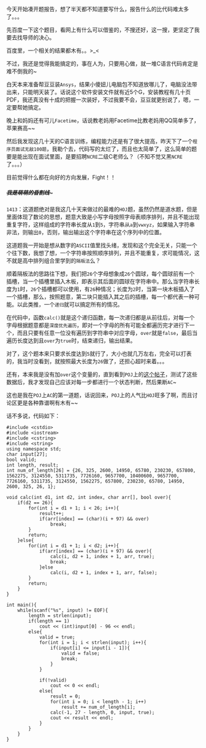 今天开始凑开题报告，想了半天都不知道要写什么，报告什么的比代码难太多了。。。  

先百度一下这个题目，看网上有什么可以借鉴的，不搜还好，这一搜，更坚定了我要去找导师的决心。  

百度里，一个相关的结果都木有。。>_<  

不过，我还是觉得我能搞定的，事在人为，只要用心做，就一堆C语言代码肯定是难不倒我的~  

白天本来准备帮豆豆装`Ansys`，结果小傻妞儿电脑包不知道放哪儿了，电脑没法带出来，只能明天装了。话说这个软件安装文件就有近5个G，安装教程有几十页PDF，我还真没有十成的把握一次装好，不过我要不会，豆豆就更别说了，嗯，一定要帮她搞定。  

晚上和妈妈还有可儿`Facetime`，话说教老妈用Facetime比教老妈用QQ简单多了，苹果赛高~~  

然后我发现这几十天的C语言训练，编程能力还是有了很大提高，昨天下了一个`程序员面试无敌100题`，我勒个去，代码写的太烂了，而且也太简单了，这么简单的题要是能出现在面试里面，是要招聘`NCRE`二级C老师么？（不知不觉又黑`NCRE`了。。。）  

目前觉得什么都在向好的方向发展，Fight！！  

##### ~~~~~~~~~~~~我是萌萌的昏割线~~~~~~~~~~~~~  

`1413`：这道题绝对是我这几十天来做过的最难的`HOJ`题，虽然仍然是道水题，但是里面体现了数论的思想，题意大致是小写字母按照字母表顺序排列，并且不能出现重复字符，这样组成的字符串长度从`1`到`5`，字符串从`a`到`vwxyz`，如果输入字符串非法，则输出`0`，否则，输出输出这个字符串在这个序列中的位置。  

这道题我一开始是想从数字的`ASCII`值里找头绪，发现和这个完全无关，只能一个个往下数，我想了想，一个字符串按照顺序排列，并且不能重复，求可能情况，这不就是高中排列组合里学到的`隔板法`么？  

顺着隔板法的思路往下想，我们把`26`个字母想象成`26`个圆球，每个圆球前有一个插槽，当一个插槽里插入木板，即表示其后面的圆球在字符串中。那么当字符串长度为`1`时，`26`个插槽都可以使用，有`26`种情况；长度为`2`时，当第一块木板插入了一个插槽，那么，按照题意，第二块只能插入其之后的插槽，每一个都代表一种可能。以此类推，一个`递归`就可以搞定所有的情况。  

在代码中，函数`calc()`就是这个递归函数，每一次递归都是从前往后，对每一个字母根据题意都是`深度优先遍历`，即对一个字母的所有可能全都遍历完才进行下一个，而且只要有任意一位没有遍历到字符串中对应字母，`over`就是`false`，最后当遍历长度达到且`over`为`true`时，结束递归，输出结果。  

对了，这个题本来只要求长度达到`5`就行了，大小也就几万左右，完全可以打表的，我当时没看到，就按照最大长度为`26`做了，还担心超时来着。。。

还有，本来我是没有加`over`这个变量的，直到看到`POJ`上的[这个帖子](http://poj.org/showmessage?message_id=114356)，测试了这些数据后，我才发现自己应该对每一步都进行一个状态判断，然后果断`AC`~  

这也是我在`POJ`上`AC`的第一道题，话说回来，`POJ`上的人气比`HOJ`旺多了啊，而且讨论区更是各种靠谱啊有木有~~  

话不多说，代码如下：  

    #include <cstdio>
    #include <iostream>
    #include <cstring>
    #include <string>
    using namespace std;
    char input[27];
    bool valid;
    int length, result;
    int num_of_length[26] = {26, 325, 2600, 14950, 65780, 230230, 657800, 1562275, 3124550, 5311735, 7726160, 9657700, 10400600, 9657700, 7726160, 5311735, 3124550, 1562275, 657800, 230230, 65780, 14950, 2600, 325, 26, 1};

    void calc(int d1, int d2, int index, char arr[], bool over){
        if(d2 == 26){
            for(int i = d1 + 1; i < 26; i++){
                result++;
                if(arr[index] == (char)(i + 97) && over)
                    break;
            }
            return;
        }else{
            for(int i = d1 + 1; i < d2; i++){
                if(arr[index] == (char)(i + 97) && over){
                    calc(i, d2 + 1, index + 1, arr, true);
                    break;
                }else
                    calc(i, d2 + 1, index + 1, arr, false);
            }
            return;
        }
    }

    int main(){
        while(scanf("%s", input) != EOF){
            length = strlen(input);
            if(length == 1)
                cout << (int)input[0] - 96 << endl;
            else{
                valid = true;
                for(int i = 1; i < strlen(input); i++){
                    if(input[i] <= input[i - 1]){
                        valid = false;
                        break;
                    }
                }

                if(!valid)
                    cout << 0 << endl;
                else{
                    result = 0;
                    for(int i = 0; i < length - 1; i++)
                        result += num_of_length[i];
                    calc(-1, 27 - length, 0, input, true);
                    cout << result << endl;
                }
            }
        }
    }
